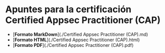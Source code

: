 # Apuntes para la certificación Certified Appsec Practitioner (CAP)

* [**Formato MarkDown**](./Certified Appsec Practitioner (CAP).md)
* [**Formato HTML**](./Certified Appsec Practitioner (CAP).html)
* [**Formato PDF**](./Certified Appsec Practitioner (CAP).pdf)
